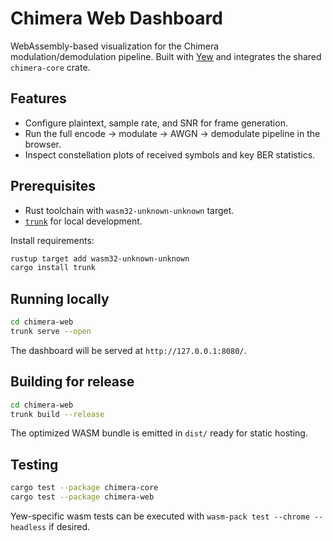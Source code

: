 # Chimera Web Dashboard

WebAssembly-based visualization for the Chimera modulation/demodulation pipeline. Built with
[Yew](https://yew.rs/) and integrates the shared `chimera-core` crate.

## Features

- Configure plaintext, sample rate, and SNR for frame generation.
- Run the full encode → modulate → AWGN → demodulate pipeline in the browser.
- Inspect constellation plots of received symbols and key BER statistics.

## Prerequisites

- Rust toolchain with `wasm32-unknown-unknown` target.
- [`trunk`](https://trunkrs.dev/) for local development.

Install requirements:

```bash
rustup target add wasm32-unknown-unknown
cargo install trunk
```

## Running locally

```bash
cd chimera-web
trunk serve --open
```

The dashboard will be served at `http://127.0.0.1:8080/`.

## Building for release

```bash
cd chimera-web
trunk build --release
```

The optimized WASM bundle is emitted in `dist/` ready for static hosting.

## Testing

```bash
cargo test --package chimera-core
cargo test --package chimera-web
```

Yew-specific wasm tests can be executed with `wasm-pack test --chrome --headless` if desired.
